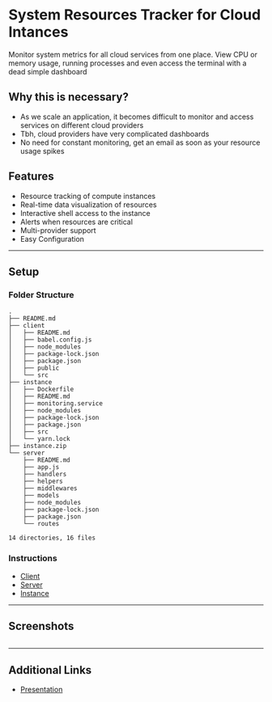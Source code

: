 # System Resources Tracker for Cloud Intances

Monitor system metrics for all cloud services from one place. View CPU or memory usage, running processes and even access the terminal with a dead simple dashboard

## Why this is necessary?

- As we scale an application, it becomes difficult to monitor and access services on different cloud providers
- Tbh, cloud providers have very complicated dashboards
- No need for constant monitoring, get an email as soon as your resource usage spikes

## Features

- Resource tracking of compute instances
- Real-time data visualization of resources
- Interactive shell access to the instance
- Alerts when resources are critical
- Multi-provider support
- Easy Configuration

---

## Setup

### Folder Structure

```
.
├── README.md
├── client
│   ├── README.md
│   ├── babel.config.js
│   ├── node_modules
│   ├── package-lock.json
│   ├── package.json
│   ├── public
│   └── src
├── instance
│   ├── Dockerfile
│   ├── README.md
│   ├── monitoring.service
│   ├── node_modules
│   ├── package-lock.json
│   ├── package.json
│   ├── src
│   └── yarn.lock
├── instance.zip
└── server
    ├── README.md
    ├── app.js
    ├── handlers
    ├── helpers
    ├── middlewares
    ├── models
    ├── node_modules
    ├── package-lock.json
    ├── package.json
    └── routes

14 directories, 16 files
```

### Instructions

- [Client](https://github.com/Saif807380/dscwow_system_resources_tracker/blob/main/client/README.md)
- [Server](https://github.com/Saif807380/dscwow_system_resources_tracker/blob/main/server/README.md)
- [Instance](https://github.com/Saif807380/dscwow_system_resources_tracker/blob/main/instance/README.md)

---
## Screenshots

![]()

---
## Additional Links

- [Presentation](https://docs.google.com/presentation/d/1fAGF57-XQQGrtyR06XTCDdTK276LozUCMqicX-tTdTc/edit?usp=sharing)